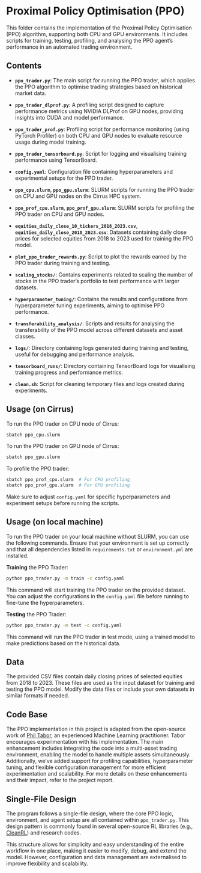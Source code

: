 # Proximal Policy Optimisation (PPO)

This folder contains the implementation of the Proximal Policy Optimisation (PPO) algorithm, supporting both CPU and GPU environments. It includes scripts for training, testing, profiling, and analysing the PPO agent’s performance in an automated trading environment.

## Contents

- **`ppo_trader.py`**: The main script for running the PPO trader, which applies the PPO algorithm to optimise trading strategies based on historical market data.

- **`ppo_trader_dlprof.py`**: A profiling script designed to capture performance metrics using NVIDIA DLProf on GPU nodes, providing insights into CUDA and model performance.

- **`ppo_trader_prof.py`**: Profiling script for performance monitoring (using PyTorch Profiler) on both CPU and GPU nodes to evaluate resource usage during model training.

- **`ppo_trader_tensorboard.py`**: Script for logging and visualising training performance using TensorBoard.

- **`config.yaml`**: Configuration file containing hyperparameters and experimental setups for the PPO trader.

- **`ppo_cpu.slurm`**, **`ppo_gpu.slurm`**: SLURM scripts for running the PPO trader on CPU and GPU nodes on the Cirrus HPC system.

- **`ppo_prof_cpu.slurm`**, **`ppo_prof_gpu.slurm`**: SLURM scripts for profiling the PPO trader on CPU and GPU nodes.

- **`equities_daily_close_10_tickers_2018_2023.csv`**, **`equities_daily_close_2018_2023.csv`**: Datasets containing daily close prices for selected equities from 2018 to 2023 used for training the PPO model.

- **`plot_ppo_trader_rewards.py`**: Script to plot the rewards earned by the PPO trader during training and testing.

- **`scaling_stocks/`**: Contains experiments related to scaling the number of stocks in the PPO trader’s portfolio to test performance with larger datasets.

- **`hyperparameter_tuning/`**: Contains the results and configurations from hyperparameter tuning experiments, aiming to optimise PPO performance.

- **`transferability_analysis/`**: Scripts and results for analysing the transferability of the PPO model across different datasets and asset classes.

- **`logs/`**: Directory containing logs generated during training and testing, useful for debugging and performance analysis.

- **`tensorboard_runs/`**: Directory containing TensorBoard logs for visualising training progress and performance metrics.

- **`clean.sh`**: Script for cleaning temporary files and logs created during experiments.


## Usage (on Cirrus)

To run the PPO trader on CPU node of Cirrus:
```bash
sbatch ppo_cpu.slurm
```

To run the PPO trader on GPU node of Cirrus:
```bash
sbatch ppo_gpu.slurm
```  

To profile the PPO trader:  
```bash
sbatch ppo_prof_cpu.slurm  # For CPU profiling
sbatch ppo_prof_gpu.slurm  # For GPU profiling
```

Make sure to adjust `config.yaml` for specific hyperparameters and experiment setups before running the scripts.  

## Usage (on local machine)

To run the PPO trader on your local machine without SLURM, you can use the following commands. Ensure that your environment is set up correctly and that all dependencies listed in `requirements.txt` or `environment.yml` are installed.

**Training** the PPO Trader:
```bash
python ppo_trader.py -m train -c config.yaml
```

This command will start training the PPO trader on the provided dataset. You can adjust the configurations in the `config.yaml` file before running to fine-tune the hyperparameters.

**Testing** the PPO Trader:  
```bash
python ppo_trader.py -m test -c config.yaml
```
This command will run the PPO trader in test mode, using a trained model to make predictions based on the historical data.

## Data  

The provided CSV files contain daily closing prices of selected equities from 2018 to 2023. These files are used as the input dataset for training and testing the PPO model. Modify the data files or include your own datasets in similar formats if needed.  

## Code Base
The PPO implementation in this project is adapted from the open-source work of [Phil Tabor](https://github.com/philtabor/Youtube-Code-Repository), an experienced Machine Learning practitioner. Tabor encourages experimentation with his implementation. The main enhancement includes integrating the code into a multi-asset trading environment, enabling the model to handle multiple assets simultaneously. Additionally, we’ve added support for profiling capabilities, hyperparameter tuning, and flexible configuration management for more efficient experimentation and scalability. For more details on these enhancements and their impact, refer to the project report.

## Single-File Design
The program follows a single-file design, where the core PPO logic, environment, and agent setup are all contained within `ppo_trader.py`. This design pattern is commonly found in several open-source RL libraries (e.g., [CleanRL](https://github.com/vwxyzjn/cleanrl)) and research codes.

This structure allows for simplicity and easy understanding of the entire workflow in one place, making it easier to modify, debug, and extend the model. However, configuration and data management are externalised to improve flexibility and scalability.
